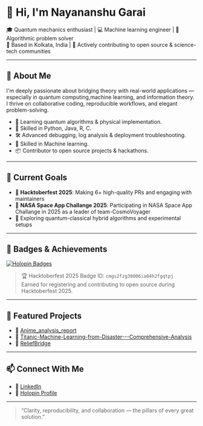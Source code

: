 # 👋 Hi, I'm Nayananshu Garai

🎓 Quantum mechanics enthusiast | 💻 Machine learning engineer | 🧠 Algorithmic problem solver  
📍 Based in Kolkata, India | 🚀 Actively contributing to open source & science-tech communities

---

## 🧠 About Me

I'm deeply passionate about bridging theory with real-world applications — especially in quantum computing,machine learning, and information theory. I thrive on collaborative coding, reproducible workflows, and elegant problem-solving.

- 🔬 Learning quantum algorithms & physical implementation.
- 🧰 Skilled in Python, Java, R, C.
- 🛠️ Advanced debugging, log analysis & deployment troubleshooting.
- 🤖 Skilled in Machine learning.
- 📦 Contributor to open source projects & hackathons.

---

## 🌟 Current Goals

- 🎯 **Hacktoberfest 2025**: Making 6+ high-quality PRs and engaging with maintainers
- 🎯 **NASA Space App Challange 2025**: Participating in NASA Space App Challange in 2025 as a leader of team-CosmoVoyager  
- 🧪 Exploring quantum-classical hybrid algorithms and experimental setups

---

## 🏅 Badges & Achievements

[![Holopin Badges](https://holopin.io/api/user/ngarai/badges)](https://www.holopin.io/@ngarai#badges)

> 🏆 Hacktoberfest 2025 Badge ID: `cmgs2fzg30006ia04h2fgqtpj`  
> Earned for registering and contributing to open source during Hacktoberfest 2025.

---

## 📂 Featured Projects

- 🔗 [Anime_analysis_report](https://github.com/N-Garai/Anime_analysis_report.git)
- 🔗 [Titanic-Machine-Learning-from-Disaster---Comprehensive-Analysis](https://github.com/N-Garai/Titanic-Machine-Learning-from-Disaster---Comprehensive-Analysis.git)
- 🔗 [ReliefBridge](https://github.com/N-Garai/ReliefBridge.git)

---

## 📫 Connect With Me

- 💼 [LinkedIn](www.linkedin.com/in/nayananshu-garai)
- 🧠 [Holopin Profile](https://holopin.io/@ngarai)

---

> “Clarity, reproducibility, and collaboration — the pillars of every great solution.”

